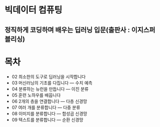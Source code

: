 빅데이터 컴퓨팅
================
정직하게 코딩하며 배우는 딥러닝 입문(출판사 : 이지스퍼블리싱)
--------------------------------------------------------------
# 목차
- 02 최소한의 도구로 딥러닝을 시작합니다
- 03 머신러닝의 기초를 다집니다 ― 수치 예측
- 04 분류하는 뉴런을 만듭니다 ― 이진 분류
- 05 훈련 노하우를 배웁니다
- 06 2개의 층을 연결합니다 ― 다층 신경망 
- 07 여러 개를 분류합니다 ― 다중 분류 
- 08 이미지를 분류합니다 ― 합성곱 신경망 
- 09 텍스트를 분류합니다 ― 순환 신경망 
